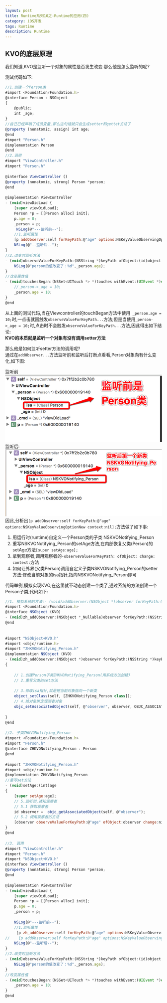 ```yaml
---
layout: post
title: Runtime系列10之-Runtime的应用(四)
category: iOS开发
tags: Runtime
description: Runtime
--- 
```

## KVO的底层原理
我们知道,KVO是监听一个对象的属性是否发生改变.那么他是怎么监听的呢?        

测试代码如下:

```javascript
//1.创建一个Person类
#import <Foundation/Foundation.h>
@interface Person : NSObject
{
    @public;
    int _age;
}
//自己已经声明了成员变量,那么这句话就只会生成setter和gettet方法了
@property (nonatomic, assign) int age;
@end
#import "Person.h"
@implementation Person
@end
//2.调用
#import "ViewController.h"
#import "Person.h"

@interface ViewController ()
@property (nonatomic, strong) Person *person;
@end

@implementation ViewController
- (void)viewDidLoad {
    [super viewDidLoad];
    Person *p = [[Person alloc] init];
    p.age = 0;
    _person = p;
     NSLog(@"---监听前--");
    //1.监听属性
    [p addObserver:self forKeyPath:@"age" options:NSKeyValueObservingOptionNew context:nil];
    NSLog(@"--监听后--");
}
//2.改变时监听方法
- (void)observeValueForKeyPath:(NSString *)keyPath ofObject:(id)object change:(NSDictionary<NSString *,id> *)change context:(void *)context{
    NSLog(@"person的值改变了：%d",_person.age);
}
//改变属性值
- (void)touchesBegan:(NSSet<UITouch *> *)touches withEvent:(UIEvent *)event{
    //_person->_age = 10;
    _person.age = 10;
}
@end
```
从上面的测试代码,当在Viewcontroller的touchBegan方法中使用` _person.age = 10;`时,一点击就回触发`observeValueForKeyPath...`方法;但是当使用`_person->_age = 10;`时,点击时不会触发`observeValueForKeyPath...`方法,因此得出如下结论:      
**KVO的本质就是监听一个对象有没有调用setter方法**

那么他是如何监听setter方法的调用呢?      
通过在`addObserver...`方法监听前和监听后打断点看看,Person对象向有什么变化,如下图:       

监听前
![](https://raw.githubusercontent.com/zhoghua123/imgsBed/master/监听前.png) 
监听后:
![](https://raw.githubusercontent.com/zhoghua123/imgsBed/master/监听后.png) 
因此,分析出`[p addObserver:self forKeyPath:@"age" options:NSKeyValueObservingOptionNew context:nil];`方法做了如下事:

1. 用运行时(runtime)自定义一个Person类的子类 NSKVONotifying_Person
2. 重写NSKVONotifying_Person的setAge方法,在内部恢复父类(Person)的setAge方法`[super setAge:age];`
3. 拿到观察者,调用观察者的`-observeValueForKeyPath: ofObject: change: context:`方法
4. 如何让外界(父类Person)调用自定义子类NSKVONotifying_Person的setter方法:修改当前对象的isa指针,指向NSKVONotifying_Person即可          

代码举例,模拟实现KVO,在这里就不动态创建一个类了,通过系统的方法创建一个Person子类,代码如下:

```javascript
//1. 模拟系统的方法:- (void)addObserver:(NSObject *)observer forKeyPath:(NSString *)keyPath options:(NSKeyValueObservingOptions)options context:(nullable void *)context;给NSObject添加一个类似方法.
#import <Foundation/Foundation.h>
@interface NSObject (KVO)
- (void)zh_addObserver:(NSObject *_Nullable)observer forKeyPath:(NSString *_Nullable)keyPath options:(NSKeyValueObservingOptions)options context:(nullable void *)context;
@end


#import "NSObject+KVO.h"
#import <objc/runtime.h>
#import "ZHKVONotifying_Person.h"
@implementation NSObject (KVO)
- (void)zh_addObserver:(NSObject *)observer forKeyPath:(NSString *)keyPath options:(NSKeyValueObservingOptions)options context:(void *)context
{
    
    // 1.创建Person子类ZHKVONotifying_Person(用系统方法创建)
    // 2.重写父类的set方法
    
    // 3.修改isa指针,就是把当前对象指向一个新类
    object_setClass(self, [ZHKVONotifying_Person class]);
    // 4.给对象绑定观测者对象
    objc_setAssociatedObject(self, @"observer", observer, OBJC_ASSOCIATION_RETAIN_NONATOMIC);
    
}
@end

//2. 子类ZHKVONotifying_Person
#import <Foundation/Foundation.h>
#import "Person.h"
@interface ZHKVONotifying_Person : Person
@end

#import "ZHKVONotifying_Person.h"
#import <objc/runtime.h>
@implementation ZHKVONotifying_Person
//重写set方法
- (void)setAge:(int)age
{
    [super setAge:age];
    // 5.监听到,通知观察者
    // 5.1 获取观察者
    id observer =  objc_getAssociatedObject(self, @"observer");
    // 5.2 调用观察者的方法
    [observer observeValueForKeyPath:@"age" ofObject:observer change:nil context:nil];
}
@end

//3. 调用
#import "ViewController.h"
#import "Person.h"
#import "NSObject+KVO.h"
@interface ViewController ()
@property (nonatomic, strong) Person *person;
@end

@implementation ViewController
- (void)viewDidLoad {
    [super viewDidLoad];
    Person *p = [[Person alloc] init];
    p.age = 0;
    _person = p;
    
    NSLog(@"---监听前--");
    //1.监听属性
     [p zh_addObserver:self forKeyPath:@"age" options:NSKeyValueObservingOptionNew context:nil];
//    [p addObserver:self forKeyPath:@"age" options:NSKeyValueObservingOptionNew context:nil];
    NSLog(@"--监听后--");
}
//2.改变时监听方法
- (void)observeValueForKeyPath:(NSString *)keyPath ofObject:(id)object change:(NSDictionary<NSString *,id> *)change context:(void *)context{
    NSLog(@"person的值改变了：%d",_person.age);
}
//改变属性值
- (void)touchesBegan:(NSSet<UITouch *> *)touches withEvent:(UIEvent *)event{
    _person.age = 10;
}
@end
```

